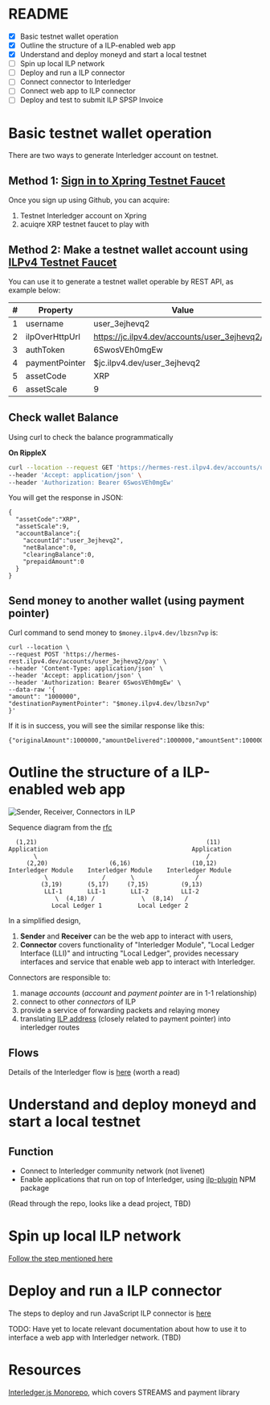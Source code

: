 # README

- [x] Basic testnet wallet operation
- [x] Outline the structure of a ILP-enabled web app
- [x] Understand and deploy moneyd and start a local testnet
- [ ] Spin up local ILP network
- [ ] Deploy and run a ILP connector
- [ ] Connect connector to Interledger
- [ ] Connect web app to ILP connector
- [ ] Deploy and test to submit ILP SPSP Invoice

# Basic testnet wallet operation

There are two ways to generate Interledger account on testnet.

## Method 1: [Sign in to Xpring Testnet Faucet](https://wallet.ilpv4.dev/ilp-wallet)

Once you sign up using Github, you can acquire:

1. Testnet Interledger account on Xpring
2. acuiqre XRP testnet faucet to play with

## Method 2: Make a testnet wallet account using [ILPv4 Testnet Faucet](https://faucet.ilpv4.dev/)

You can use it to generate a testnet wallet operable by REST API, as example below:

| #   | Property       | Value                                           |
| --- | -------------- | ----------------------------------------------- |
| 1   | username       | user_3ejhevq2                                   |
| 2   | ilpOverHttpUrl | https://jc.ilpv4.dev/accounts/user_3ejhevq2/ilp |
| 3   | authToken      | 6SwosVEh0mgEw                                   |
| 4   | paymentPointer | $jc.ilpv4.dev/user_3ejhevq2                     |
| 5   | assetCode      | XRP                                             |
| 6   | assetScale     | 9                                               |

## Check wallet Balance

Using curl to check the balance programmatically

**On RippleX**

```bash
curl --location --request GET 'https://hermes-rest.ilpv4.dev/accounts/user_3ejhevq2/balance' \
--header 'Accept: application/json' \
--header 'Authorization: Bearer 6SwosVEh0mgEw'
```

You will get the response in JSON:

```
{
  "assetCode":"XRP",
  "assetScale":9,
  "accountBalance":{
    "accountId":"user_3ejhevq2",
    "netBalance":0,
    "clearingBalance":0,
    "prepaidAmount":0
  }
}
```

## Send money to another wallet (using payment pointer)

Curl command to send money to `$money.ilpv4.dev/lbzsn7vp` is:

```
curl --location \
--request POST 'https://hermes-rest.ilpv4.dev/accounts/user_3ejhevq2/pay' \
--header 'Content-Type: application/json' \
--header 'Accept: application/json' \
--header 'Authorization: Bearer 6SwosVEh0mgEw' \
--data-raw '{
"amount": "1000000",
"destinationPaymentPointer": "$money.ilpv4.dev/lbzsn7vp"
}'
```

If it is in success, you will see the similar response like this:

```
{"originalAmount":1000000,"amountDelivered":1000000,"amountSent":1000000,"successfulPayment":true}
```

# Outline the structure of a ILP-enabled web app

![Sender, Receiver, Connectors in ILP](https://interledger.org/rfcs/shared/graphs/interledger-model.svg?_cchid=0576855be050db3ae68a764cd2e01b2c)

Sequence diagram from the [rfc](deprecated/0003-interledger-protocol/0003-interledger-protocol.md)

```
  (1,21)                                               (11)
Application                                        Application
       \                                               /
     (2,20)                 (6,16)                 (10,12)
Interledger Module    Interledger Module    Interledger Module
          \               /       \                 /
         (3,19)       (5,17)     (7,15)         (9,13)
          LLI-1       LLI-1       LLI-2         LLI-2
             \  (4,18) /             \  (8,14)   /
            Local Ledger 1          Local Ledger 2
```

In a simplified design,

1. **Sender** and **Receiver** can be the web app to interact with users,
2. **Connector** covers functionality of "Interledger Module", "Local Ledger Interface (LLI)" and intructing "Local Ledger", provides necessary interfaces and service that enable web app to interact with Interledger.

Connectors are responsible to:

1. manage _accounts_ (_account_ and _payment pointer_ are in 1-1 relationship)
2. connect to other _connectors_ of ILP
3. provide a service of forwarding packets and relaying money
4. translating [ILP address](https://github.com/interledger/rfcs/blob/master/0015-ilp-addresses/0015-ilp-addresses.md) (closely related to payment pointer) into interledger routes

## Flows

Details of the Interledger flow is [here](https://github.com/interledger/rfcs/blob/master/0027-interledger-protocol-4/0027-interledger-protocol-4.md#flow) (worth a read)

# Understand and deploy moneyd and start a local testnet

## Function

- Connect to Interledger community network (not livenet)
- Enable applications that run on top of Interledger, using [ilp-plugin](https://www.npmjs.com/package/ilp-plugin) NPM package

(Read through the repo, looks like a dead project, TBD)

# Spin up local ILP network

[Follow the step mentioned here](https://interledger.org/developer-tools/get-started/spin-up/)

# Deploy and run a ILP connector

The steps to deploy and run JavaScript ILP connector is [here](https://github.com/interledgerjs/ilp-connector)

TODO: Have yet to locate relevant documentation about how to use it to interface a web app with Interledger network. (TBD)

# Resources

[Interledger.js Monorepo](https://github.com/interledgerjs/interledgerjs), which covers STREAMS and payment library
